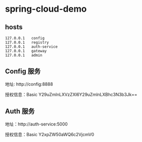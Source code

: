 # spring-cloud-demo

## hosts 

```$xslt
127.0.0.1   config
127.0.0.1   registry
127.0.0.1   auth-service
127.0.0.1   gateway
127.0.0.1   admin
```

## Config 服务

地址: http://config:8888

授权信息：Basic Y29uZmlnLXVzZXI6Y29uZmlnLXBhc3N3b3Jk==

## Auth 服务

地址：http://auth-service:5000

授权信息：Basic Y2xpZW50aWQ6c2VjcmV0